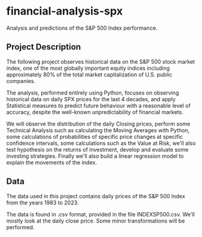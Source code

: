 # financial-analysis-spx
Analysis and predictions of the S&P 500 Index performance.

## Project Description
The following project observes historical data on the S&P 500 stock market index, one of the most globally important equity indices including approximately 80% of the total market capitalization of U.S. public companies.

The analysis, performed entirely using Python, focuses on observing historical data on daily SPX prices for the last 4 decades, and apply Statistical measures to predict future behaviour with a reasonable level of accuracy, despite the well-known unpredictability of financial markets.

We will observe the distribution of the daily Closing prices, perform some Technical Analysis such as calculating the Moving Averages with Python, some calculations of probabilities of specific price changes at specific confidence intervals, some calculations such as the Value at Risk, we'll also test hypothesis on the returns of investment, develop and evaluate some investing strategies. Finally we'll also build a linear regression model to explain the movements of the index.

## Data
The data used in this project contains daily prices of the S&P 500 Index from the years 1983 to 2023.

The data is found in .csv format, provided in the file INDEXSP500.csv. We'll mostly look at the daily close price. Some minor transformations will be performed.
